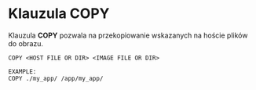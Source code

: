 # Klauzula COPY
Klauzula **COPY** pozwala na przekopiowanie wskazanych na hoście plików do obrazu.
```commandline 
COPY <HOST FILE OR DIR> <IMAGE FILE OR DIR>

EXAMPLE:
COPY ./my_app/ /app/my_app/
``` 